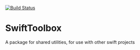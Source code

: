 [![Build Status](https://travis-ci.org/RyanMKrol/SwiftToolbox.svg?branch=master)](https://travis-ci.org/RyanMKrol/SwiftToolbox)

# SwiftToolbox
A package for shared utilities, for use with other swift projects
